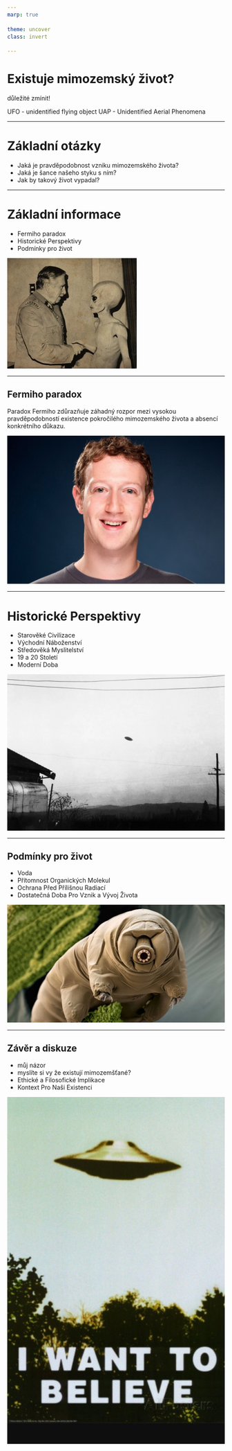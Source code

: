 ```yaml
---
marp: true

theme: uncover
class: invert

---
```


# **Existuje mimozemský život?**

důležité zmínit!

UFO - unidentified flying object
UAP - Unidentified Aerial Phenomena

---

# Základní otázky

* Jaká je pravděpodobnost vzniku mimozemského života?
* Jaká je šance našeho styku s ním?
* Jak by takový život vypadal?

---
# Základní informace

* Fermiho paradox
* Historické Perspektivy
* Podmínky pro život

![bg right](AlienProof.jpg)

---

## Fermiho paradox

Paradox Fermiho zdůrazňuje záhadný rozpor mezi vysokou pravděpodobností existence pokročilého mimozemského života a absencí konkrétního důkazu.

![bg right](zuck.jpg)

---

# Historické Perspektivy

* Starověké Civilizace
* Východní Náboženství
* Středověká Myslitelství
* 19 a 20 Století
* Moderní Doba

![bg right](ufo.webp)

---

## Podmínky pro život

* Voda
* Přítomnost Organických Molekul
* Ochrana Před Přílišnou Radiací
* Dostatečná Doba Pro Vznik a Vývoj Života

![bg right](zelvuska.webp)

---

## Závěr a diskuze

* můj názor
* myslíte si vy že existují mimozemšťané?
* Ethické a Filosofické Implikace
* Kontext Pro Naši Existenci

![bg right](IWantToBelieve.jpg)